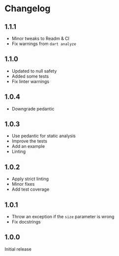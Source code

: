 # Changelog

## 1.1.1

 - Minor tweaks to Readm & CI
 - Fix warnings from `dart analyze`

## 1.1.0

 - Updated to null safety
 - Added some tests
 - Fix linter warnings

## 1.0.4

- Downgrade pedantic

## 1.0.3

- Use pedantic for static analysis
- Improve the tests
- Add an example
- Linting

## 1.0.2

- Apply strict linting
- Minor fixes
- Add test coverage

## 1.0.1

- Throw an exception if the `size` parameter is wrong
- Fix docstrings

## 1.0.0

Initial release
